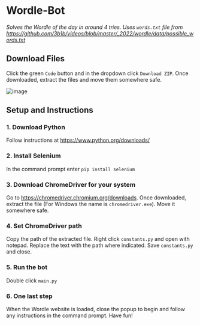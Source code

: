 # Wordle-Bot 

_Solves the Wordle of the day in around 4 tries. Uses `words.txt` file from https://github.com/3b1b/videos/blob/master/_2022/wordle/data/possible_words.txt_

## Download Files
Click the green `Code` button and in the dropdown click `Download ZIP`. Once downloaded, extract the files and move them somewhere safe.  

![image](https://user-images.githubusercontent.com/110541688/184663292-fe3f6e2a-7d90-4710-99b9-fbb3f085c100.png)



## Setup and Instructions

### 1. Download Python
Follow instructions at https://www.python.org/downloads/

### 2. Install Selenium
In the command prompt enter `pip install selenium`

### 3. Download ChromeDriver for your system
Go to https://chromedriver.chromium.org/downloads. Once downloaded, extract the file (For Windows the name is `chromedriver.exe`). Move it somewhere safe.

### 4. Set ChromeDriver path
Copy the path of the extracted file. Right click `constants.py` and open with notepad. Replace the text with the path where indicated. Save `constants.py` and close.

### 5. Run the bot
Double click `main.py`

### 6. One last step
When the Wordle website is loaded, close the popup to begin and follow any instructions in the command prompt. Have fun!
